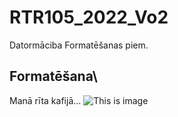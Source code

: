 # RTR105_2022_Vo2
Datormāciba
Formatēšanas piem.

## Formatēšana\
 
Manā rīta kafijā...
![This is image](https://img2.spoki.lv/upload2/articles/77/771918/images/mana-rita-kafija-1.jpg)
